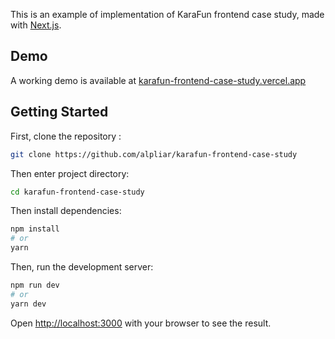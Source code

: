 This is an example of implementation of KaraFun frontend case study, made with [Next.js](https://nextjs.org/).

## Demo

A working demo is available at [karafun-frontend-case-study.vercel.app](https://karafun-frontend-case-study.vercel.app/)

## Getting Started

First, clone the repository :

```bash
git clone https://github.com/alpliar/karafun-frontend-case-study
```

Then enter project directory:

```bash
cd karafun-frontend-case-study
```

Then install dependencies:

```bash
npm install
# or
yarn
```

Then, run the development server:

```bash
npm run dev
# or
yarn dev
```

Open [http://localhost:3000](http://localhost:3000) with your browser to see the result.
